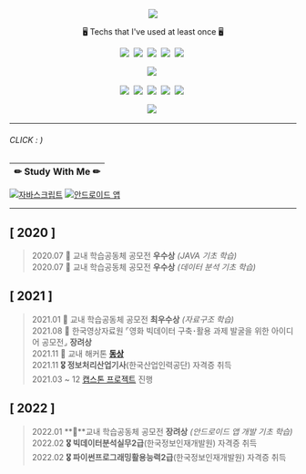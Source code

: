 <p align="center">
  <img src="https://capsule-render.vercel.app/api?type=wave&color=FFC0CB&height=300&section=header&text=YuBeen :)&fontSize=70" />
</p>

<p align="center"> 🖥 Techs that I've used at least once 🖥 </p>


<p align="center">
  <img src="https://img.shields.io/badge/C-A8B9CC?style=flat-square&logo=C&logoColor=white"/></a>&nbsp 
  <img src="https://img.shields.io/badge/Python-3766AB?style=flat-square&logo=Python&logoColor=white"/></a>&nbsp 
  <img src="https://img.shields.io/badge/Java-007396?style=flat-square&logo=Java&logoColor=white"/></a>&nbsp 
  <img src="https://img.shields.io/badge/C++-00599C?style=flat-square&logo=C%2B%2B&logoColor=white"/></a>&nbsp
  <img src="https://img.shields.io/badge/R-276DC3?style=flat-square&logo=R&logoColor=white"/></a>&nbsp

<p align="center">
  <img src="https://img.shields.io/badge/JavaScript-F7DF1E?style=flat-square&logo=JavaScript&logoColor=white"/></a>&nbsp
  
<p align="center">
  <img src="https://img.shields.io/badge/Eclipse IDE-2C2255?style=flat-square&logo=Eclipse IDE&logoColor=white"/></a>&nbsp
  <img src="https://img.shields.io/badge/PyCharm-000000?style=flat-square&logo=PyCharm&logoColor=white"/></a>&nbsp
  <img src="https://img.shields.io/badge/Visual Studio Code-007ACC?style=flat-square&logo=Visual Studio Code&logoColor=white"/></a>&nbsp
  <img src="https://img.shields.io/badge/Jupyter-F37626?style=flat-square&logo=Jupyter&logoColor=white"/></a>&nbsp
  <img src="https://img.shields.io/badge/AndroidStudio-3DDC84?style=flat-square&logo=AndroidStudio&logoColor=white"/></a>&nbsp
  
<p align="center">
  <img src="https://img.shields.io/badge/Django-092E20?style=flat-square&logo=Django&logoColor=white"/></a>&nbsp 

---  

###### CLICK : )
|✏ Study With Me ✏ |
|:-----:|
[![자바스크립트](https://img.shields.io/badge/JavaScript-F7DF1E?style=flat-square&logo=JavaScript&logoColor=white)](https://github.com/dbqls200/Study-JavaScript) [![안드로이드 앱](https://img.shields.io/badge/Android-3DDC84?style=flat-square&logo=Android&logoColor=white)](https://github.com/dbqls200/Study-Android-1)


  
---  
## [ 2020 ]  
>2020.07  **🥈** 교내 학습공동체 공모전 **우수상** *(JAVA 기초 학습)*  
>2020.07  **🥈** 교내 학습공동체 공모전 **우수상** *(데이터 분석 기초 학습)*  

## [ 2021 ]  
>2021.01  **🥇** 교내 학습공동체 공모전 **최우수상** *(자료구조 학습)*   
>2021.08  **🏅** 한국영상자료원 ⌜영화 빅데이터 구축･활용 과제 발굴을 위한 아이디어 공모전⌟ **장려상**   
>2021.11 **🥉** 교내 해커톤 [**동상**](https://github.com/dbqls200/2021Gyeongsothon)    
>2021.11 **🎖 정보처리산업기사**(한국산업인력공단) 자격증 취득    
>2021.03 ~ 12 [캡스톤 프로젝트](https://github.com/sssuunnnm/capstonedesign2021) 진행  

## [ 2022 ]  
>2022.01 **🏅**교내 학습공동체 공모전 **장려상** *(안드로이드 앱 개발 기초 학습)*  
>2022.02 **🎖 빅데이터분석실무2급**(한국정보인재개발원) 자격증 취득  
>2022.02 **🎖 파이썬프로그래밍활용능력2급**(한국정보인재개발원) 자격증 취득

